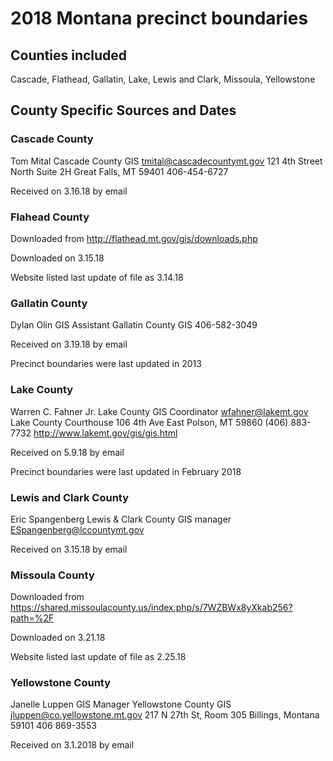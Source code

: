 # 2018 Montana precinct boundaries

## Counties included

Cascade, Flathead, Gallatin, Lake, Lewis and Clark, Missoula, Yellowstone

## County Specific Sources and Dates

### Cascade County

Tom Mital
Cascade County GIS
tmital@cascadecountymt.gov
121 4th Street North
Suite 2H
Great Falls, MT 59401
406-454-6727

Received on 3.16.18 by email

### Flahead County

Downloaded from http://flathead.mt.gov/gis/downloads.php

Downloaded on 3.15.18

Website listed last update of file as 3.14.18

### Gallatin County

Dylan Olin
GIS Assistant
Gallatin County GIS
406-582-3049

Received on 3.19.18 by email

Precinct boundaries were last updated in 2013

### Lake County

Warren C. Fahner Jr.
Lake County GIS Coordinator
 wfahner@lakemt.gov
Lake County Courthouse
106 4th Ave East
Polson, MT 59860
(406) 883-7732
http://www.lakemt.gov/gis/gis.html

Received on 5.9.18 by email

Precinct boundaries were last updated in February 2018

### Lewis and Clark County

Eric Spangenberg
Lewis & Clark County GIS manager
ESpangenberg@lccountymt.gov

Received on 3.15.18 by email

### Missoula County

Downloaded from https://shared.missoulacounty.us/index.php/s/7WZBWx8yXkab256?path=%2F

Downloaded on 3.21.18

Website listed last update of file as 2.25.18

### Yellowstone County

Janelle Luppen
GIS Manager
Yellowstone County GIS
jluppen@co.yellowstone.mt.gov
217 N 27th St, Room 305
Billings, Montana 59101
406 869-3553

Received on 3.1.2018 by email



